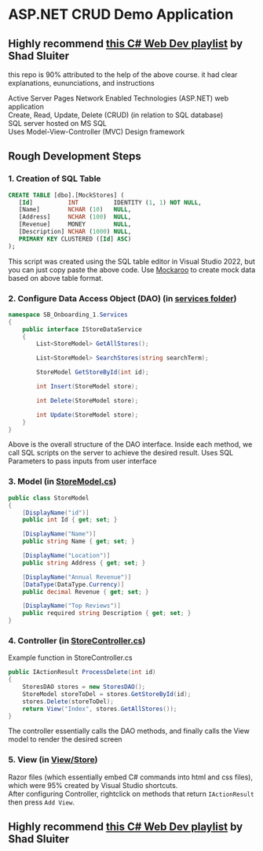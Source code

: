 # ASP.NET CRUD Demo Application

## Highly recommend [this C# Web Dev playlist](https://www.youtube.com/watch?v=m8IuIoAlciM&list=PLhPyEFL5u-i2ShGqmuP3uDdSy06hzBzdo) by Shad Sluiter
this repo is 90% attributed to the help of the above course. it had clear explanations, eununciations, and instructions

 Active Server Pages Network Enabled Technologies (ASP.NET) web application  
 Create, Read, Update, Delete (CRUD) (in relation to SQL database)  
 SQL server hosted on MS SQL  
 Uses Model-View-Controller (MVC) Design framework


 ## Rough Development Steps
 ### 1. Creation of SQL Table
 ```sql
CREATE TABLE [dbo].[MockStores] (
    [Id]          INT          IDENTITY (1, 1) NOT NULL,
    [Name]        NCHAR (10)   NULL,
    [Address]     NCHAR (100)  NULL,
    [Revenue]     MONEY        NULL,
    [Description] NCHAR (1000) NULL,
    PRIMARY KEY CLUSTERED ([Id] ASC)
);
```
This script was created using the SQL table editor in Visual Studio 2022, but you can just copy paste the above code.
Use [Mockaroo](https://www.mockaroo.com) to create mock data based on above table format.

### 2. Configure Data Access Object (DAO) (in [services folder](https://github.com/Izen9835/ASPNET-crud/tree/master/Services))
```C#
namespace SB_Onboarding_1.Services
{
    public interface IStoreDataService
    {
        List<StoreModel> GetAllStores();

        List<StoreModel> SearchStores(string searchTerm);

        StoreModel GetStoreById(int id);

        int Insert(StoreModel store);

        int Delete(StoreModel store);

        int Update(StoreModel store);
    }
}
```
Above is the overall structure of the DAO interface. Inside each method, we call SQL scripts on the server to achieve the desired result.
Uses SQL Parameters to pass inputs from user interface

### 3. Model (in [StoreModel.cs](https://github.com/Izen9835/ASPNET-crud/blob/master/Models/StoreModel.cs))
```C#
public class StoreModel
{
    [DisplayName("id")]
    public int Id { get; set; }

    [DisplayName("Name")]
    public string Name { get; set; }

    [DisplayName("Location")]
    public string Address { get; set; }

    [DisplayName("Annual Revenue")]
    [DataType(DataType.Currency)]
    public decimal Revenue { get; set; }

    [DisplayName("Top Reviews")]
    public required string Description { get; set; }
}
```

### 4. Controller (in [StoreController.cs](https://github.com/Izen9835/ASPNET-crud/blob/master/Controllers/StoreController.cs))
Example function in StoreController.cs
```C#
public IActionResult ProcessDelete(int id)
{
    StoresDAO stores = new StoresDAO();
    StoreModel storeToDel = stores.GetStoreById(id);
    stores.Delete(storeToDel);
    return View("Index", stores.GetAllStores());
}
```
The controller essentially calls the DAO methods, and finally calls the View model to render the desired screen

### 5. View (in [View/Store](https://github.com/Izen9835/ASPNET-crud/tree/master/Views/Store))
Razor files (which essentially embed C# commands into html and css files), which were 95% created by Visual Studio shortcuts.  
After configuring Controller, rightclick on methods that return ```IActionResult``` then press ```Add View```.  



## Highly recommend [this C# Web Dev playlist](https://www.youtube.com/watch?v=m8IuIoAlciM&list=PLhPyEFL5u-i2ShGqmuP3uDdSy06hzBzdo) by Shad Sluiter

